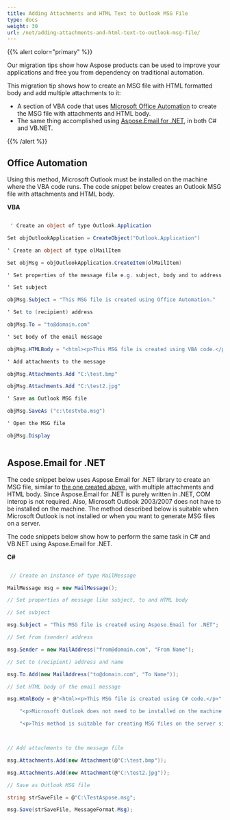 ```yaml
---
title: Adding Attachments and HTML Text to Outlook MSG File
type: docs
weight: 30
url: /net/adding-attachments-and-html-text-to-outlook-msg-file/
---
```



{{% alert color="primary" %}} 

Our migration tips show how Aspose products can be used to improve your applications and free you from dependency on traditional automation.

This migration tip shows how to create an MSG file with HTML formatted body and add multiple attachments to it:

- A section of VBA code that uses [Microsoft Office Automation](#office-automation) to create the MSG file with attachments and HTML body.
- The same thing accomplished using [Aspose.Email for .NET](#asposeemail-for-net), in both C# and VB.NET.

{{% /alert %}} 
## **Office Automation**
Using this method, Microsoft Outlook must be installed on the machine where the VBA code runs. The code snippet below creates an Outlook MSG file with attachments and HTML body.

**VBA**

``` cs

 ' Create an object of type Outlook.Application

Set objOutlookApplication = CreateObject("Outlook.Application")

' Create an object of type olMailItem

Set objMsg = objOutlookApplication.CreateItem(olMailItem)

' Set properties of the message file e.g. subject, body and to address

' Set subject

objMsg.Subject = "This MSG file is created using Office Automation."

' Set to (recipient) address

objMsg.To = "to@domain.com"

' Set body of the email message

objMsg.HTMLBody = "<html><p>This MSG file is created using VBA code.</p>"

' Add attachments to the message

objMsg.Attachments.Add "C:\test.bmp"

objMsg.Attachments.Add "C:\test2.jpg"

' Save as Outlook MSG file

objMsg.SaveAs ("c:\testvba.msg")

' Open the MSG file

objMsg.Display



```
## **Aspose.Email for .NET**
The code snippet below uses Aspose.Email for .NET library to create an MSG file, similar to [the one created above](#office-automation), with multiple attachments and HTML body. Since Aspose.Email for .NET is purely written in .NET, COM interop is not required. Also, Microsoft Outlook 2003/2007 does not have to be installed on the machine. The method described below is suitable when Microsoft Outlook is not installed or when you want to generate MSG files on a server.

The code snippets below show how to perform the same task in C# and VB.NET using Aspose.Email for .NET.

**C#**

``` cs

 // Create an instance of type MailMessage

MailMessage msg = new MailMessage();

// Set properties of message like subject, to and HTML body

// Set subject

msg.Subject = "This MSG file is created using Aspose.Email for .NET";

// Set from (sender) address

msg.Sender = new MailAddress("from@domain.com", "From Name");

// Set to (recipient) address and name

msg.To.Add(new MailAddress("to@domain.com", "To Name"));

// Set HTML body of the email message

msg.HtmlBody = @"<html><p>This MSG file is created using C# code.</p>" +

    "<p>Microsoft Outlook does not need to be installed on the machine running this code.</p>" +

    "<p>This method is suitable for creating MSG files on the server side.</html>";



// Add attachments to the message file

msg.Attachments.Add(new Attachment(@"C:\test.bmp"));

msg.Attachments.Add(new Attachment(@"C:\test2.jpg"));

// Save as Outlook MSG file

string strSaveFile = @"C:\TestAspose.msg";

msg.Save(strSaveFile, MessageFormat.Msg);



```
